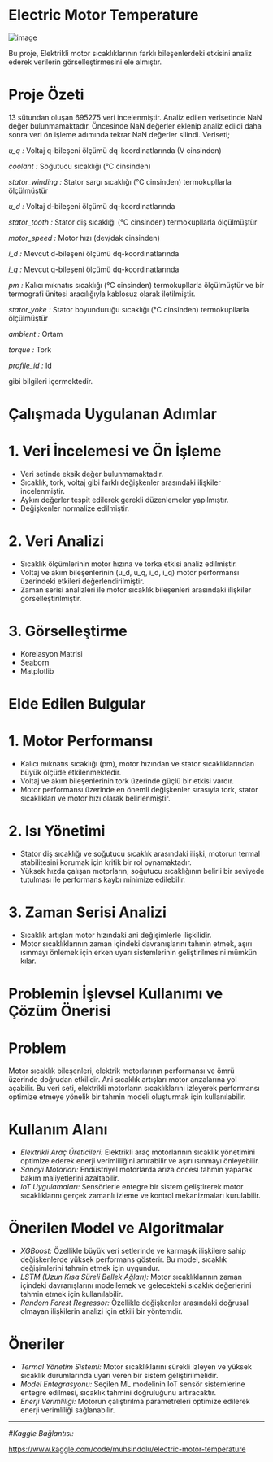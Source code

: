# Electric Motor Temperature


![image](https://static.vecteezy.com/system/resources/thumbnails/028/197/869/small_2x/liquid-transfer-pump-with-asynchronous-electric-motor-modern-chemical-industrial-equipment-in-an-oil-refinery-petrochemical-plant-ai-generated-free-photo.jpg)


Bu proje, Elektrikli motor sıcaklıklarının farklı bileşenlerdeki etkisini analiz ederek verilerin görselleştirmesini ele almıştır.

# Proje Özeti
13 sütundan oluşan 695275 veri incelenmiştir.
Analiz edilen verisetinde NaN değer bulunmamaktadır.
Öncesinde NaN değerler eklenip analiz edildi daha sonra veri ön işleme adımında tekrar NaN değerler silindi.
Veriseti;

*u_q :* Voltaj q-bileşeni ölçümü dq-koordinatlarında (V cinsinden)

*coolant :* Soğutucu sıcaklığı (°C cinsinden)

*stator_winding :* Stator sargı sıcaklığı (°C cinsinden) termokupllarla ölçülmüştür

*u_d :* Voltaj d-bileşeni ölçümü dq-koordinatlarında

*stator_tooth :* Stator diş sıcaklığı (°C cinsinden) termokupllarla ölçülmüştür

*motor_speed :* Motor hızı (dev/dak cinsinden)

*i_d :* Mevcut d-bileşeni ölçümü dq-koordinatlarında

*i_q :* Mevcut q-bileşeni ölçümü dq-koordinatlarında

*pm :* Kalıcı mıknatıs sıcaklığı (°C cinsinden) termokupllarla ölçülmüştür ve bir termografi ünitesi aracılığıyla 
kablosuz olarak iletilmiştir.

*stator_yoke :* Stator boyunduruğu sıcaklığı (°C cinsinden) termokupllarla ölçülmüştür

*ambient :* Ortam

*torque :* Tork

*profile_id :* Id

gibi bilgileri içermektedir.


# Çalışmada Uygulanan Adımlar
# 1. Veri İncelemesi ve Ön İşleme
- Veri setinde eksik değer bulunmamaktadır.
- Sıcaklık, tork, voltaj gibi farklı değişkenler arasındaki ilişkiler incelenmiştir.
- Aykırı değerler tespit edilerek gerekli düzenlemeler yapılmıştır.
- Değişkenler normalize edilmiştir.

# 2. Veri Analizi
- Sıcaklık ölçümlerinin motor hızına ve torka etkisi analiz edilmiştir.
- Voltaj ve akım bileşenlerinin (u_d, u_q, i_d, i_q) motor performansı üzerindeki etkileri değerlendirilmiştir.
- Zaman serisi analizleri ile motor sıcaklık bileşenleri arasındaki ilişkiler görselleştirilmiştir.

# 3. Görselleştirme
- Korelasyon Matrisi 
- Seaborn
- Matplotlib
  

# Elde Edilen Bulgular
# 1. Motor Performansı
- Kalıcı mıknatıs sıcaklığı (pm), motor hızından ve stator sıcaklıklarından büyük ölçüde etkilenmektedir.
- Voltaj ve akım bileşenlerinin tork üzerinde güçlü bir etkisi vardır.
- Motor performansı üzerinde en önemli değişkenler sırasıyla tork, stator sıcaklıkları ve motor hızı olarak belirlenmiştir.

# 2. Isı Yönetimi
- Stator diş sıcaklığı ve soğutucu sıcaklık arasındaki ilişki, motorun termal stabilitesini korumak için kritik bir rol 
  oynamaktadır.
- Yüksek hızda çalışan motorların, soğutucu sıcaklığının belirli bir seviyede tutulması ile performans kaybı minimize 
  edilebilir.

# 3. Zaman Serisi Analizi
- Sıcaklık artışları motor hızındaki ani değişimlerle ilişkilidir.
- Motor sıcaklıklarının zaman içindeki davranışlarını tahmin etmek, aşırı ısınmayı önlemek için erken uyarı sistemlerinin 
  geliştirilmesini mümkün kılar.


# Problemin İşlevsel Kullanımı ve Çözüm Önerisi
# Problem
Motor sıcaklık bileşenleri, elektrik motorlarının performansı ve ömrü üzerinde doğrudan etkilidir. Ani sıcaklık artışları motor arızalarına yol açabilir. Bu veri seti, elektrikli motorların sıcaklıklarını izleyerek performansı optimize etmeye yönelik bir tahmin modeli oluşturmak için kullanılabilir.

# Kullanım Alanı
- *Elektrikli Araç Üreticileri:* Elektrikli araç motorlarının sıcaklık yönetimini optimize ederek enerji verimliliğini 
  artırabilir ve aşırı ısınmayı önleyebilir.
- *Sanayi Motorları:* Endüstriyel motorlarda arıza öncesi tahmin yaparak bakım maliyetlerini azaltabilir.
- *IoT Uygulamaları:* Sensörlerle entegre bir sistem geliştirerek motor sıcaklıklarını gerçek zamanlı izleme ve kontrol 
  mekanizmaları kurulabilir.

# Önerilen Model ve Algoritmalar
- *XGBoost:* Özellikle büyük veri setlerinde ve karmaşık ilişkilere sahip değişkenlerde yüksek performans gösterir. Bu model, sıcaklık değişimlerini tahmin etmek için uygundur.
- *LSTM (Uzun Kısa Süreli Bellek Ağları):* Motor sıcaklıklarının zaman içindeki davranışlarını modellemek ve gelecekteki 
  sıcaklık değerlerini tahmin etmek için kullanılabilir.
- *Random Forest Regressor:* Özellikle değişkenler arasındaki doğrusal olmayan ilişkilerin analizi için etkili bir 
 yöntemdir.


# Öneriler
- *Termal Yönetim Sistemi:* Motor sıcaklıklarını sürekli izleyen ve yüksek sıcaklık durumlarında uyarı veren bir sistem 
  geliştirilmelidir.
- *Model Entegrasyonu:* Seçilen ML modelinin IoT sensör sistemlerine entegre edilmesi, sıcaklık tahmini doğruluğunu 
  artıracaktır.
- *Enerji Verimliliği:* Motorun çalıştırılma parametreleri optimize edilerek enerji verimliliği sağlanabilir.

<hr>

#*Kaggle Bağlantısı:*

https://www.kaggle.com/code/muhsindolu/electric-motor-temperature
